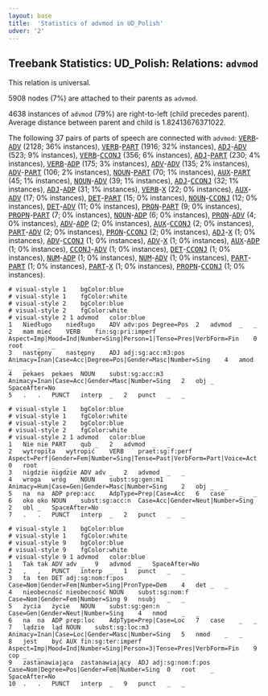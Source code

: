 ```yaml
---
layout: base
title:  'Statistics of advmod in UD_Polish'
udver: '2'
---
```


## Treebank Statistics: UD_Polish: Relations: `advmod`

This relation is universal.

5908 nodes (7%) are attached to their parents as `advmod`.

4638 instances of `advmod` (79%) are right-to-left (child precedes parent).
Average distance between parent and child is 1.82413676371022.

The following 37 pairs of parts of speech are connected with `advmod`: <tt><a href="pl-pos-VERB.html">VERB</a></tt>-<tt><a href="pl-pos-ADV.html">ADV</a></tt> (2128; 36% instances), <tt><a href="pl-pos-VERB.html">VERB</a></tt>-<tt><a href="pl-pos-PART.html">PART</a></tt> (1916; 32% instances), <tt><a href="pl-pos-ADJ.html">ADJ</a></tt>-<tt><a href="pl-pos-ADV.html">ADV</a></tt> (523; 9% instances), <tt><a href="pl-pos-VERB.html">VERB</a></tt>-<tt><a href="pl-pos-CCONJ.html">CCONJ</a></tt> (356; 6% instances), <tt><a href="pl-pos-ADJ.html">ADJ</a></tt>-<tt><a href="pl-pos-PART.html">PART</a></tt> (230; 4% instances), <tt><a href="pl-pos-VERB.html">VERB</a></tt>-<tt><a href="pl-pos-ADP.html">ADP</a></tt> (175; 3% instances), <tt><a href="pl-pos-ADV.html">ADV</a></tt>-<tt><a href="pl-pos-ADV.html">ADV</a></tt> (135; 2% instances), <tt><a href="pl-pos-ADV.html">ADV</a></tt>-<tt><a href="pl-pos-PART.html">PART</a></tt> (106; 2% instances), <tt><a href="pl-pos-NOUN.html">NOUN</a></tt>-<tt><a href="pl-pos-PART.html">PART</a></tt> (70; 1% instances), <tt><a href="pl-pos-AUX.html">AUX</a></tt>-<tt><a href="pl-pos-PART.html">PART</a></tt> (45; 1% instances), <tt><a href="pl-pos-NOUN.html">NOUN</a></tt>-<tt><a href="pl-pos-ADV.html">ADV</a></tt> (39; 1% instances), <tt><a href="pl-pos-ADJ.html">ADJ</a></tt>-<tt><a href="pl-pos-CCONJ.html">CCONJ</a></tt> (32; 1% instances), <tt><a href="pl-pos-ADJ.html">ADJ</a></tt>-<tt><a href="pl-pos-ADP.html">ADP</a></tt> (31; 1% instances), <tt><a href="pl-pos-VERB.html">VERB</a></tt>-<tt><a href="pl-pos-X.html">X</a></tt> (22; 0% instances), <tt><a href="pl-pos-AUX.html">AUX</a></tt>-<tt><a href="pl-pos-ADV.html">ADV</a></tt> (17; 0% instances), <tt><a href="pl-pos-DET.html">DET</a></tt>-<tt><a href="pl-pos-PART.html">PART</a></tt> (15; 0% instances), <tt><a href="pl-pos-NOUN.html">NOUN</a></tt>-<tt><a href="pl-pos-CCONJ.html">CCONJ</a></tt> (12; 0% instances), <tt><a href="pl-pos-DET.html">DET</a></tt>-<tt><a href="pl-pos-ADV.html">ADV</a></tt> (11; 0% instances), <tt><a href="pl-pos-PRON.html">PRON</a></tt>-<tt><a href="pl-pos-PART.html">PART</a></tt> (9; 0% instances), <tt><a href="pl-pos-PROPN.html">PROPN</a></tt>-<tt><a href="pl-pos-PART.html">PART</a></tt> (7; 0% instances), <tt><a href="pl-pos-NOUN.html">NOUN</a></tt>-<tt><a href="pl-pos-ADP.html">ADP</a></tt> (6; 0% instances), <tt><a href="pl-pos-PRON.html">PRON</a></tt>-<tt><a href="pl-pos-ADV.html">ADV</a></tt> (4; 0% instances), <tt><a href="pl-pos-ADV.html">ADV</a></tt>-<tt><a href="pl-pos-ADP.html">ADP</a></tt> (2; 0% instances), <tt><a href="pl-pos-AUX.html">AUX</a></tt>-<tt><a href="pl-pos-CCONJ.html">CCONJ</a></tt> (2; 0% instances), <tt><a href="pl-pos-PART.html">PART</a></tt>-<tt><a href="pl-pos-ADV.html">ADV</a></tt> (2; 0% instances), <tt><a href="pl-pos-PRON.html">PRON</a></tt>-<tt><a href="pl-pos-CCONJ.html">CCONJ</a></tt> (2; 0% instances), <tt><a href="pl-pos-ADJ.html">ADJ</a></tt>-<tt><a href="pl-pos-X.html">X</a></tt> (1; 0% instances), <tt><a href="pl-pos-ADV.html">ADV</a></tt>-<tt><a href="pl-pos-CCONJ.html">CCONJ</a></tt> (1; 0% instances), <tt><a href="pl-pos-ADV.html">ADV</a></tt>-<tt><a href="pl-pos-X.html">X</a></tt> (1; 0% instances), <tt><a href="pl-pos-AUX.html">AUX</a></tt>-<tt><a href="pl-pos-ADP.html">ADP</a></tt> (1; 0% instances), <tt><a href="pl-pos-CCONJ.html">CCONJ</a></tt>-<tt><a href="pl-pos-ADV.html">ADV</a></tt> (1; 0% instances), <tt><a href="pl-pos-DET.html">DET</a></tt>-<tt><a href="pl-pos-CCONJ.html">CCONJ</a></tt> (1; 0% instances), <tt><a href="pl-pos-NUM.html">NUM</a></tt>-<tt><a href="pl-pos-ADP.html">ADP</a></tt> (1; 0% instances), <tt><a href="pl-pos-NUM.html">NUM</a></tt>-<tt><a href="pl-pos-ADV.html">ADV</a></tt> (1; 0% instances), <tt><a href="pl-pos-PART.html">PART</a></tt>-<tt><a href="pl-pos-PART.html">PART</a></tt> (1; 0% instances), <tt><a href="pl-pos-PART.html">PART</a></tt>-<tt><a href="pl-pos-X.html">X</a></tt> (1; 0% instances), <tt><a href="pl-pos-PROPN.html">PROPN</a></tt>-<tt><a href="pl-pos-CCONJ.html">CCONJ</a></tt> (1; 0% instances).


~~~ conllu
# visual-style 1	bgColor:blue
# visual-style 1	fgColor:white
# visual-style 2	bgColor:blue
# visual-style 2	fgColor:white
# visual-style 2 1 advmod	color:blue
1	Niedługo	niedługo	ADV	adv:pos	Degree=Pos	2	advmod	_	_
2	mam	mieć	VERB	fin:sg:pri:imperf	Aspect=Imp|Mood=Ind|Number=Sing|Person=1|Tense=Pres|VerbForm=Fin	0	root	_	_
3	następny	następny	ADJ	adj:sg:acc:m3:pos	Animacy=Inan|Case=Acc|Degree=Pos|Gender=Masc|Number=Sing	4	amod	_	_
4	pekaes	pekaes	NOUN	subst:sg:acc:m3	Animacy=Inan|Case=Acc|Gender=Masc|Number=Sing	2	obj	_	SpaceAfter=No
5	.	.	PUNCT	interp	_	2	punct	_	_

~~~


~~~ conllu
# visual-style 1	bgColor:blue
# visual-style 1	fgColor:white
# visual-style 2	bgColor:blue
# visual-style 2	fgColor:white
# visual-style 2 1 advmod	color:blue
1	Nie	nie	PART	qub	_	2	advmod	_	_
2	wytropiła	wytropić	VERB	praet:sg:f:perf	Aspect=Perf|Gender=Fem|Number=Sing|Tense=Past|VerbForm=Part|Voice=Act	0	root	_	_
3	nigdzie	nigdzie	ADV	adv	_	2	advmod	_	_
4	wroga	wróg	NOUN	subst:sg:gen:m1	Animacy=Hum|Case=Gen|Gender=Masc|Number=Sing	2	obj	_	_
5	na	na	ADP	prep:acc	AdpType=Prep|Case=Acc	6	case	_	_
6	oko	oko	NOUN	subst:sg:acc:n	Case=Acc|Gender=Neut|Number=Sing	2	obl	_	SpaceAfter=No
7	.	.	PUNCT	interp	_	2	punct	_	_

~~~


~~~ conllu
# visual-style 1	bgColor:blue
# visual-style 1	fgColor:white
# visual-style 9	bgColor:blue
# visual-style 9	fgColor:white
# visual-style 9 1 advmod	color:blue
1	Tak	tak	ADV	adv	_	9	advmod	_	SpaceAfter=No
2	,	,	PUNCT	interp	_	1	punct	_	_
3	ta	ten	DET	adj:sg:nom:f:pos	Case=Nom|Gender=Fem|Number=Sing|PronType=Dem	4	det	_	_
4	nieobecność	nieobecność	NOUN	subst:sg:nom:f	Case=Nom|Gender=Fem|Number=Sing	9	nsubj	_	_
5	życia	życie	NOUN	subst:sg:gen:n	Case=Gen|Gender=Neut|Number=Sing	4	nmod	_	_
6	na	na	ADP	prep:loc	AdpType=Prep|Case=Loc	7	case	_	_
7	lądzie	ląd	NOUN	subst:sg:loc:m3	Animacy=Inan|Case=Loc|Gender=Masc|Number=Sing	5	nmod	_	_
8	jest	być	AUX	fin:sg:ter:imperf	Aspect=Imp|Mood=Ind|Number=Sing|Person=3|Tense=Pres|VerbForm=Fin	9	cop	_	_
9	zastanawiająca	zastanawiający	ADJ	adj:sg:nom:f:pos	Case=Nom|Degree=Pos|Gender=Fem|Number=Sing	0	root	_	SpaceAfter=No
10	.	.	PUNCT	interp	_	9	punct	_	_

~~~



